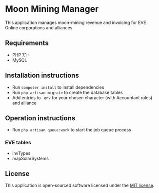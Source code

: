 # Moon Mining Manager

This application manages moon-mining revenue and invoicing for EVE Online corporations and alliances.

## Requirements

* PHP 7.1+
* MySQL

## Installation instructions

* Run `composer install` to install dependencies
* Run `php artisan migrate` to create the database tables
* Add entries to `.env` for your chosen character (with Accountant roles) and alliance

## Operation instructions

* Run `php artisan queue:work` to start the job queue process

### EVE tables

* invTypes
* mapSolarSystems

## License

This application is open-sourced software licensed under the [MIT license](http://opensource.org/licenses/MIT).
